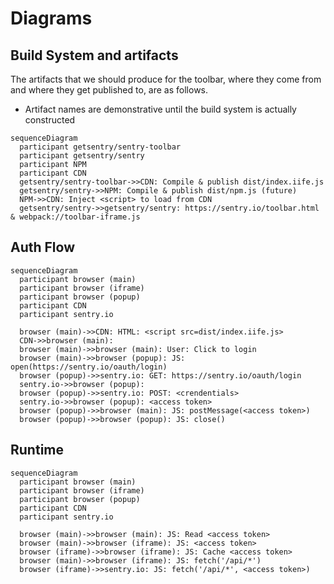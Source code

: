 # Diagrams

## Build System and artifacts

The artifacts that we should produce for the toolbar, where they come from and where they get published to, are as follows.

* Artifact names are demonstrative until the build system is actually constructed

```mermaid
sequenceDiagram
  participant getsentry/sentry-toolbar
  participant getsentry/sentry
  participant NPM
  participant CDN
  getsentry/sentry-toolbar->>CDN: Compile & publish dist/index.iife.js
  getsentry/sentry->>NPM: Compile & publish dist/npm.js (future)
  NPM->>CDN: Inject <script> to load from CDN
  getsentry/sentry->>getsentry/sentry: https://sentry.io/toolbar.html & webpack://toolbar-iframe.js
```

## Auth Flow

```mermaid
sequenceDiagram
  participant browser (main)
  participant browser (iframe)
  participant browser (popup)
  participant CDN
  participant sentry.io

  browser (main)->>CDN: HTML: <script src=dist/index.iife.js>
  CDN->>browser (main): 
  browser (main)->>browser (main): User: Click to login
  browser (main)->>browser (popup): JS: open(https://sentry.io/oauth/login)
  browser (popup)->>sentry.io: GET: https://sentry.io/oauth/login
  sentry.io->>browser (popup): 
  browser (popup)->>sentry.io: POST: <crendentials>
  sentry.io->>browser (popup): <access token>
  browser (popup)->>browser (main): JS: postMessage(<access token>)
  browser (popup)->>browser (popup): JS: close()
```

## Runtime

```mermaid
sequenceDiagram
  participant browser (main)
  participant browser (iframe)
  participant browser (popup)
  participant CDN
  participant sentry.io

  browser (main)->>browser (main): JS: Read <access token>
  browser (main)->>browser (iframe): JS: <access token>
  browser (iframe)->>browser (iframe): JS: Cache <access token>
  browser (main)->>browser (iframe): JS: fetch('/api/*')
  browser (iframe)->>sentry.io: JS: fetch('/api/*', <access token>)
```
